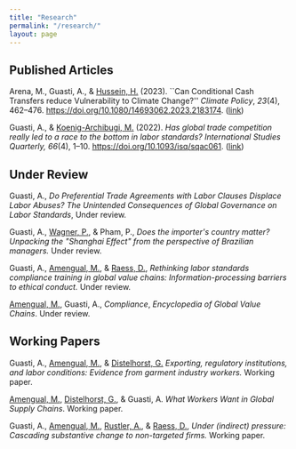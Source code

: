 ```yaml
---
title: "Research"
permalink: "/research/"
layout: page
---
```


## Published Articles

Arena, M., Guasti, A., & [Hussein, H.](https://www.politics.ox.ac.uk/person/hussam-hussein) (2023). ``Can Conditional Cash Transfers reduce Vulnerability to Climate Change?'' *Climate Policy*, *23*(4), 462–476. https://doi.org/10.1080/14693062.2023.2183174. ([link](https://www.tandfonline.com/doi/full/10.1080/14693062.2023.2183174))

Guasti, A., & [Koenig-Archibugi, M.](https://mathiaskoenigarchibugi.eu/) (2022). *Has global trade competition really led to a race to the bottom in labor standards?* *International Studies Quarterly, 66*(4), 1–10. https://doi.org/10.1093/isq/sqac061. ([link](https://academic.oup.com/isq/article/66/4/sqac061/6700068))

## Under Review

Guasti, A., *Do Preferential Trade Agreements with Labor Clauses Displace Labor Abuses? The Unintended Consequences of Global Governance on Labor Standards*, Under review.

Guasti, A., [Wagner, P.](https://www.polver.uni-konstanz.de/en/arbeitsgruppe-fuer-international-politics-global-inequality/team/postdoctoral-researchers/patrick-wagner/), & Pham, P., *Does the importer's country matter? Unpacking the "Shanghai Effect" from the perspective of Brazilian managers.* Under review.

Guasti, A., [Amengual, M.](https://www.mattamengual.net/), & [Raess, D.](https://www.esei.ulaval.ca/notre-ecole/repertoire/damian-raess), *Rethinking labor standards compliance training in global value chains: Information-processing barriers to ethical conduct.* Under review.

[Amengual, M.](https://www.mattamengual.net/), Guasti, A., *Compliance*, *Encyclopedia of Global Value Chains*. Under review.

## Working Papers

Guasti, A., [Amengual, M.](https://www.mattamengual.net/), & [Distelhorst, G.](https://www.gregdistelhorst.com/) *Exporting, regulatory institutions, and labor conditions: Evidence from garment industry workers.* Working paper.

[Amengual, M.](https://www.mattamengual.net/), [Distelhorst, G.](https://www.gregdistelhorst.com/), & Guasti, A. *What Workers Want in Global Supply Chains*. Working paper.

Guasti, A., [Amengual, M.](https://www.mattamengual.net/), [Rustler, A.](https://www.sbs.ox.ac.uk/about-us/people/alexander-rustler), & [Raess, D.](https://www.esei.ulaval.ca/notre-ecole/repertoire/damian-raess), *Under (indirect) pressure: Cascading substantive change to non-targeted firms.* Working paper.
